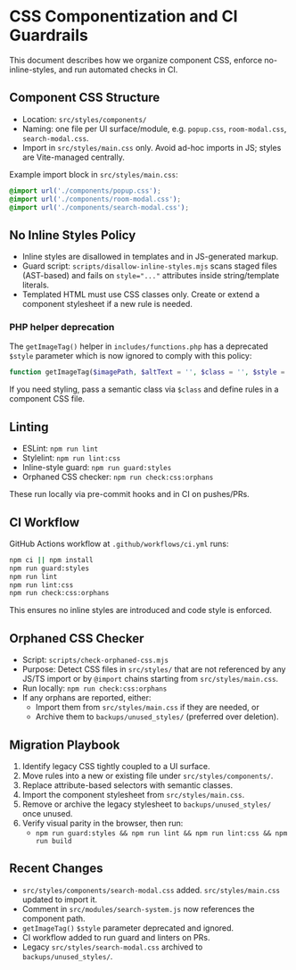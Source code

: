 # CSS Componentization and CI Guardrails

This document describes how we organize component CSS, enforce no-inline-styles, and run automated checks in CI.

## Component CSS Structure

- Location: `src/styles/components/`
- Naming: one file per UI surface/module, e.g. `popup.css`, `room-modal.css`, `search-modal.css`.
- Import in `src/styles/main.css` only. Avoid ad-hoc imports in JS; styles are Vite-managed centrally.

Example import block in `src/styles/main.css`:

```css
@import url('./components/popup.css');
@import url('./components/room-modal.css');
@import url('./components/search-modal.css');
```

## No Inline Styles Policy

- Inline styles are disallowed in templates and in JS-generated markup.
- Guard script: `scripts/disallow-inline-styles.mjs` scans staged files (AST-based) and fails on `style="..."` attributes inside string/template literals.
- Templated HTML must use CSS classes only. Create or extend a component stylesheet if a new rule is needed.

### PHP helper deprecation

The `getImageTag()` helper in `includes/functions.php` has a deprecated `$style` parameter which is now ignored to comply with this policy:

```php
function getImageTag($imagePath, $altText = '', $class = '', $style = '')
```

If you need styling, pass a semantic class via `$class` and define rules in a component CSS file.

## Linting

- ESLint: `npm run lint`
- Stylelint: `npm run lint:css`
- Inline-style guard: `npm run guard:styles`
- Orphaned CSS checker: `npm run check:css:orphans`

These run locally via pre-commit hooks and in CI on pushes/PRs.

## CI Workflow

GitHub Actions workflow at `.github/workflows/ci.yml` runs:

```bash
npm ci || npm install
npm run guard:styles
npm run lint
npm run lint:css
npm run check:css:orphans
```

This ensures no inline styles are introduced and code style is enforced.

## Orphaned CSS Checker

- Script: `scripts/check-orphaned-css.mjs`
- Purpose: Detect CSS files in `src/styles/` that are not referenced by any JS/TS import or by `@import` chains starting from `src/styles/main.css`.
- Run locally: `npm run check:css:orphans`
- If any orphans are reported, either:
  - Import them from `src/styles/main.css` if they are needed, or
  - Archive them to `backups/unused_styles/` (preferred over deletion).

## Migration Playbook

1. Identify legacy CSS tightly coupled to a UI surface.
2. Move rules into a new or existing file under `src/styles/components/`.
3. Replace attribute-based selectors with semantic classes.
4. Import the component stylesheet from `src/styles/main.css`.
5. Remove or archive the legacy stylesheet to `backups/unused_styles/` once unused.
6. Verify visual parity in the browser, then run:
   - `npm run guard:styles && npm run lint && npm run lint:css && npm run build`

## Recent Changes

- `src/styles/components/search-modal.css` added. `src/styles/main.css` updated to import it.
- Comment in `src/modules/search-system.js` now references the component path.
- `getImageTag()` `$style` parameter deprecated and ignored.
- CI workflow added to run guard and linters on PRs.
- Legacy `src/styles/search-modal.css` archived to `backups/unused_styles/`.
